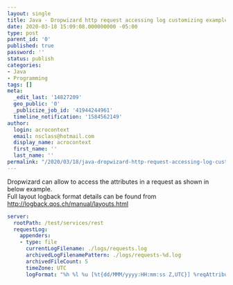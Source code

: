 ```yaml
---
layout: single
title: Java - Dropwizard http request accessing log customizing example
date: 2020-03-18 15:09:08.000000000 -05:00
type: post
parent_id: '0'
published: true
password: ''
status: publish
categories:
- Java
- Programming
tags: []
meta:
  _edit_last: '14827209'
  geo_public: '0'
  _publicize_job_id: '41944244961'
  timeline_notification: '1584562149'
author:
  login: acrocontext
  email: nsclass@hotmail.com
  display_name: acrocontext
  first_name: ''
  last_name: ''
permalink: "/2020/03/18/java-dropwizard-http-request-accessing-log-customizing-example/"
---
```

<p>Dropwizard can allow to access the attributes in a request as shown in below example.<br />
Full layout logback format details can be found from <a href="http://logback.qos.ch/manual/layouts.html">http://logback.qos.ch/manual/layouts.html</a></p>

```yml
server:
  rootPath: /test/services/rest
  requestLog:
    appenders:
    - type: file
      currentLogFilename: ./logs/requests.log
      archivedLogFilenamePattern: ./logs/requests-%d.log
      archivedFileCount: 5
      timeZone: UTC
      logFormat: "%h %l %u [%t{dd/MMM/yyyy:HH:mm:ss Z,UTC}] %reqAttribute{attributeName} \"%r\" %s %b \"%i{Referer\"%ier-Agent}\"
```
